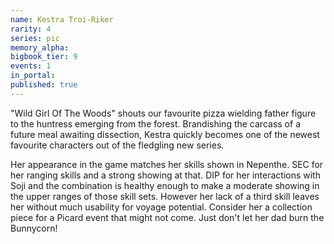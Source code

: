 ```yaml
---
name: Kestra Troi-Riker
rarity: 4
series: pic
memory_alpha:
bigbook_tier: 9
events: 1
in_portal:
published: true
---
```


"Wild Girl Of The Woods" shouts our favourite pizza wielding father figure to the huntress emerging from the forest. Brandishing the carcass of a future meal awaiting dissection, Kestra quickly becomes one of the newest favourite characters out of the fledgling new series.

Her appearance in the game matches her skills shown in Nepenthe. SEC for her ranging skills and a strong showing at that. DIP for her interactions with Soji and the combination is healthy enough to make a moderate showing in the upper ranges of those skill sets. However her lack of a third skill leaves her without much usability for voyage potential. Consider her a collection piece for a Picard event that might not come. Just don't let her dad burn the Bunnycorn!
